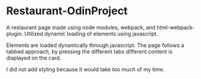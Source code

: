 # Restaurant-OdinProject
A restaurant page made using node modules, webpack, and html-webpack-plugin. Utilized dynamic loading of elements using javascript.


Elements are loaded dynamically through javascript. The page follows a tabbed approach, by pressing the different tabs different content is displayed on the card.

I did not add styling because it would take too much of my time.